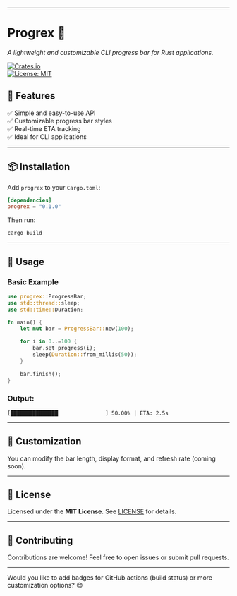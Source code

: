 
---

# **Progrex** 🚀  
*A lightweight and customizable CLI progress bar for Rust applications.*  

[![Crates.io](https://img.shields.io/crates/v/progrex)](https://crates.io/crates/progrex)  
[![License: MIT](https://img.shields.io/badge/license-MIT-blue.svg)](https://opensource.org/licenses/MIT)  

## **📌 Features**  
✅ Simple and easy-to-use API  
✅ Customizable progress bar styles  
✅ Real-time ETA tracking  
✅ Ideal for CLI applications  

---

## **📦 Installation**  
Add `progrex` to your `Cargo.toml`:  

```toml
[dependencies]
progrex = "0.1.0"
```

Then run:  
```sh
cargo build
```

---

## **🚀 Usage**  

### **Basic Example**  
```rust
use progrex::ProgressBar;
use std::thread::sleep;
use std::time::Duration;

fn main() {
    let mut bar = ProgressBar::new(100);

    for i in 0..=100 {
        bar.set_progress(i);
        sleep(Duration::from_millis(50));
    }

    bar.finish();
}
```

### **Output:**  
```
[███████████████               ] 50.00% | ETA: 2.5s
```

---

## **🔧 Customization**  
You can modify the bar length, display format, and refresh rate (coming soon).  

---

## **📜 License**  
Licensed under the **MIT License**. See [LICENSE](LICENSE) for details.  

---

## **🤝 Contributing**  
Contributions are welcome! Feel free to open issues or submit pull requests.  

---

Would you like to add badges for GitHub actions (build status) or more customization options? 😊